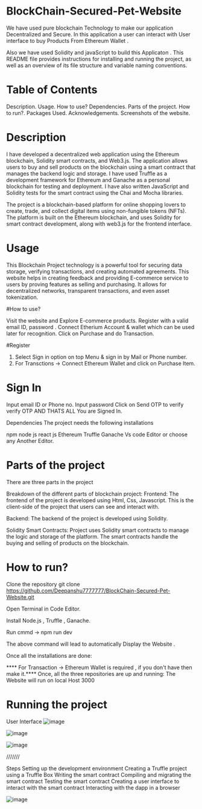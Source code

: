 # BlockChain-Secured-Pet-Website

We have used pure blockchain Technology to make our application Decentralized and Secure. In this application a user can interact with User interface to buy Products From  Ethereum  Wallet .

Also we have used Solidity and javaScript to build this Applicaton .
This README file provides instructions for installing and running the project, as well as an overview of its file structure and variable naming conventions.

# Table of Contents
Description.
Usage.
How to use?
Dependencies.
Parts of the project.
How to run?.
Packages Used.
Acknowledgements.
Screenshots of the website.




# Description
I have developed a decentralized web application using the Ethereum blockchain, Solidity smart contracts, and Web3.js. The application allows users to buy and sell products on the blockchain using a smart contract that manages the backend logic and storage. I have used Truffle as a development framework for Ethereum and Ganache as a personal blockchain for testing and deployment. I have also written JavaScript and Solidity tests for the smart contract using the Chai and Mocha libraries.

The project is a blockchain-based platform for online shopping lovers to create, trade, and collect digital items using non-fungible tokens (NFTs). The platform is built on the Ethereum blockchain, and uses Solidity for smart contract development, along with web3.js for the frontend interface.




# Usage
This Blockchain Project technology is a powerful tool for securing data storage, verifying transactions, and creating automated agreements. This website helps in creating feedback and providing E-commerce service to users by proving features as  selling and purchasing.  It allows for decentralized networks, transparent transactions, and even asset tokenization. 





#How to use?

Visit the website and Explore E-commerce products.
Register with a valid email ID, password .
Connect Etherium Account & wallet which can be used later for recognition.
Click on Purchase and do Transaction.






#Register

1. Select Sign in option on top Menu & sign in by Mail or Phone number.
2. For Transctions -> Connect Ethereum Wallet and click on Purchase Item.





# Sign In

Input email ID or Phone no.
Input password
Click on Send OTP to verify 
verify OTP AND THATS ALL
You are Signed In. 







Dependencies
The project needs the following installations

npm
node js
react js
Ethereum 
Truffle 
Ganache
Vs code Editor or choose any Another Editor.







# Parts of the project
There are three parts in the project

Breakdown of the different parts of  blockchain project:
Frontend: The frontend of the project is developed using Html, Css, Javascript. This is the client-side of the project that users can see and interact with.

Backend: The backend of the project is developed using Solidity.

Solidity Smart Contracts: Project uses Solidity smart contracts to manage the logic and storage of the platform. The smart contracts handle the buying and selling of products on the blockchain.







# How to run?

Clone the repository git clone https://github.com/Deepanshu7777777/BlockChain-Secured-Pet-Website.git

Open Terminal in Code Editor.

Install Node.js , Truffle , Ganache.

Run cmmd -> npm run dev

The above command will lead to automatically Display the Website .

Once all the installations are done:

**** For Transaction -> Ethereum Wallet is required , if you don't have then make it.****
Once, all the three repositories are up and running:
The Website will run on local Host 3000






# Running the project

User Interface 
![image](https://user-images.githubusercontent.com/96643131/227122175-b8f46e63-c650-4f17-b5e1-93627d9f5b99.png)

![image](https://user-images.githubusercontent.com/96643131/227122675-67a2f137-f78e-41f7-a63d-8e1213199cc6.png)

![image](https://user-images.githubusercontent.com/96643131/227122744-187eb0f2-85c1-4bb1-b695-62badfe9acb6.png)







///////

Steps 
Setting up the development environment
Creating a Truffle project using a Truffle Box
Writing the smart contract
Compiling and migrating the smart contract
Testing the smart contract
Creating a user interface to interact with the smart contract
Interacting with the dapp in a browser

![image](https://user-images.githubusercontent.com/96643131/226112034-ac727029-5457-4f5f-bec9-fa9fdbe49d9e.png)


